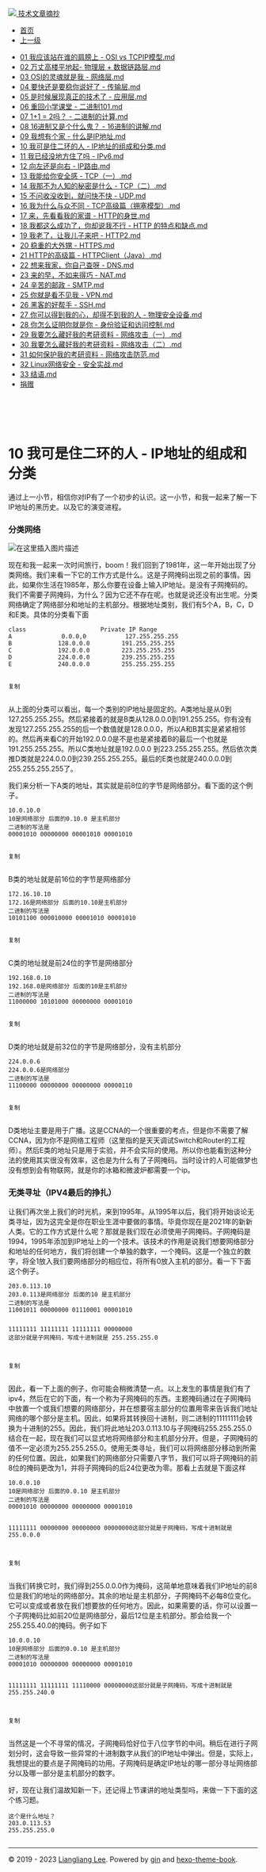 <!DOCTYPE html>

<html xmlns="http://www.w3.org/1999/xhtml">
<head>
<head>
<meta content="text/html; charset=utf-8" http-equiv="Content-Type"/>
<meta content="width=device-width, initial-scale=1, maximum-scale=1.0, user-scalable=no" name="viewport"/>
<meta content="zh-cn" http-equiv="content-language"/>
<meta content="10 我可是住二环的人 - IP地址的组成和分类" name="description"/>
<link href="/static/favicon.png" rel="icon"/>
<title>10 我可是住二环的人 - IP地址的组成和分类 </title>
<link href="/static/index.css" rel="stylesheet"/>
<link href="/static/highlight.min.css" rel="stylesheet"/>
<script src="/static/highlight.min.js"></script>
<meta content="Hexo 4.2.0" name="generator"/>

</head>
<body>
<div class="book-container">
<div class="book-sidebar">
<div class="book-brand">
<a href="/">
<img src="/static/favicon.png"/>
<span>技术文章摘抄</span>
</a>
</div>
<div class="book-menu uncollapsible">
<ul class="uncollapsible">
<li><a class="current-tab" href="/">首页</a></li>
<li><a href="../">上一级</a></li>
</ul>
<ul class="uncollapsible">
<li>
<a class="menu-item" href="/%e4%b8%93%e6%a0%8f/%e5%85%a8%e8%a7%a3%e7%bd%91%e7%bb%9c%e5%8d%8f%e8%ae%ae/01%20%e6%88%91%e5%ba%94%e8%af%a5%e7%ab%99%e5%9c%a8%e8%b0%81%e7%9a%84%e8%82%a9%e8%86%80%e4%b8%8a%20-%20OSI%20vs%20TCPIP%e6%a8%a1%e5%9e%8b.md" id="01 我应该站在谁的肩膀上 - OSI vs TCPIP模型.md">01 我应该站在谁的肩膀上 - OSI vs TCPIP模型.md</a>
</li>
<li>
<a class="menu-item" href="/%e4%b8%93%e6%a0%8f/%e5%85%a8%e8%a7%a3%e7%bd%91%e7%bb%9c%e5%8d%8f%e8%ae%ae/02%20%e4%b8%87%e4%b8%88%e9%ab%98%e6%a5%bc%e5%b9%b3%e5%9c%b0%e8%b5%b7-%20%e7%89%a9%e7%90%86%e5%b1%82%20+%20%e6%95%b0%e6%8d%ae%e9%93%be%e8%b7%af%e5%b1%82.md" id="02 万丈高楼平地起- 物理层 + 数据链路层.md">02 万丈高楼平地起- 物理层 + 数据链路层.md</a>
</li>
<li>
<a class="menu-item" href="/%e4%b8%93%e6%a0%8f/%e5%85%a8%e8%a7%a3%e7%bd%91%e7%bb%9c%e5%8d%8f%e8%ae%ae/03%20OSI%e7%9a%84%e7%81%b5%e9%ad%82%e5%b0%b1%e6%98%af%e6%88%91%20-%20%e7%bd%91%e7%bb%9c%e5%b1%82.md" id="03 OSI的灵魂就是我 - 网络层.md">03 OSI的灵魂就是我 - 网络层.md</a>
</li>
<li>
<a class="menu-item" href="/%e4%b8%93%e6%a0%8f/%e5%85%a8%e8%a7%a3%e7%bd%91%e7%bb%9c%e5%8d%8f%e8%ae%ae/04%20%e8%a6%81%e5%bf%ab%e8%bf%98%e6%98%af%e8%a6%81%e7%a8%b3%e4%bd%a0%e8%af%b4%e5%a5%bd%e4%ba%86%20-%20%e4%bc%a0%e8%be%93%e5%b1%82.md" id="04 要快还是要稳你说好了 - 传输层.md">04 要快还是要稳你说好了 - 传输层.md</a>
</li>
<li>
<a class="menu-item" href="/%e4%b8%93%e6%a0%8f/%e5%85%a8%e8%a7%a3%e7%bd%91%e7%bb%9c%e5%8d%8f%e8%ae%ae/05%20%e6%98%af%e6%97%b6%e5%80%99%e5%b1%95%e7%8e%b0%e7%9c%9f%e6%ad%a3%e7%9a%84%e6%8a%80%e6%9c%af%e4%ba%86%20-%20%e5%ba%94%e7%94%a8%e5%b1%82.md" id="05 是时候展现真正的技术了 - 应用层.md">05 是时候展现真正的技术了 - 应用层.md</a>
</li>
<li>
<a class="menu-item" href="/%e4%b8%93%e6%a0%8f/%e5%85%a8%e8%a7%a3%e7%bd%91%e7%bb%9c%e5%8d%8f%e8%ae%ae/06%20%e9%87%8d%e5%9b%9e%e5%b0%8f%e5%ad%a6%e8%af%be%e5%a0%82%20-%20%e4%ba%8c%e8%bf%9b%e5%88%b6101.md" id="06 重回小学课堂 - 二进制101.md">06 重回小学课堂 - 二进制101.md</a>
</li>
<li>
<a class="menu-item" href="/%e4%b8%93%e6%a0%8f/%e5%85%a8%e8%a7%a3%e7%bd%91%e7%bb%9c%e5%8d%8f%e8%ae%ae/07%201+1%20=%202%e5%90%97%ef%bc%9f%20-%20%e4%ba%8c%e8%bf%9b%e5%88%b6%e7%9a%84%e8%ae%a1%e7%ae%97.md" id="07 1+1 = 2吗？ - 二进制的计算.md">07 1+1 = 2吗？ - 二进制的计算.md</a>
</li>
<li>
<a class="menu-item" href="/%e4%b8%93%e6%a0%8f/%e5%85%a8%e8%a7%a3%e7%bd%91%e7%bb%9c%e5%8d%8f%e8%ae%ae/08%2016%e8%bf%9b%e5%88%b6%e5%8f%88%e6%98%af%e4%b8%aa%e4%bb%80%e4%b9%88%e9%ac%bc%ef%bc%9f%20-%2016%e8%bf%9b%e5%88%b6%e7%9a%84%e8%ae%b2%e8%a7%a3.md" id="08 16进制又是个什么鬼？ - 16进制的讲解.md">08 16进制又是个什么鬼？ - 16进制的讲解.md</a>
</li>
<li>
<a class="menu-item" href="/%e4%b8%93%e6%a0%8f/%e5%85%a8%e8%a7%a3%e7%bd%91%e7%bb%9c%e5%8d%8f%e8%ae%ae/09%20%e6%88%91%e6%83%b3%e6%9c%89%e4%b8%aa%e5%ae%b6%20-%20%e4%bb%80%e4%b9%88%e6%98%afIP%e5%9c%b0%e5%9d%80.md" id="09 我想有个家 - 什么是IP地址.md">09 我想有个家 - 什么是IP地址.md</a>
</li>
<li>
<a class="menu-item" href="/%e4%b8%93%e6%a0%8f/%e5%85%a8%e8%a7%a3%e7%bd%91%e7%bb%9c%e5%8d%8f%e8%ae%ae/10%20%e6%88%91%e5%8f%af%e6%98%af%e4%bd%8f%e4%ba%8c%e7%8e%af%e7%9a%84%e4%ba%ba%20-%20IP%e5%9c%b0%e5%9d%80%e7%9a%84%e7%bb%84%e6%88%90%e5%92%8c%e5%88%86%e7%b1%bb.md" id="10 我可是住二环的人 - IP地址的组成和分类.md">10 我可是住二环的人 - IP地址的组成和分类.md</a>
</li>
<li>
<a class="menu-item" href="/%e4%b8%93%e6%a0%8f/%e5%85%a8%e8%a7%a3%e7%bd%91%e7%bb%9c%e5%8d%8f%e8%ae%ae/11%20%e6%88%91%e5%b7%b2%e7%bb%8f%e6%b2%a1%e5%9c%b0%e6%96%b9%e4%bd%8f%e4%ba%86%e5%90%97%20-%20IPv6.md" id="11 我已经没地方住了吗 - IPv6.md">11 我已经没地方住了吗 - IPv6.md</a>
</li>
<li>
<a class="menu-item" href="/%e4%b8%93%e6%a0%8f/%e5%85%a8%e8%a7%a3%e7%bd%91%e7%bb%9c%e5%8d%8f%e8%ae%ae/12%20%e5%90%91%e5%b7%a6%e8%bf%98%e6%98%af%e5%90%91%e5%8f%b3%20-%20IP%e8%b7%af%e7%94%b1.md" id="12 向左还是向右 - IP路由.md">12 向左还是向右 - IP路由.md</a>
</li>
<li>
<a class="menu-item" href="/%e4%b8%93%e6%a0%8f/%e5%85%a8%e8%a7%a3%e7%bd%91%e7%bb%9c%e5%8d%8f%e8%ae%ae/13%20%e6%88%91%e8%83%bd%e7%bb%99%e4%bd%a0%e5%ae%89%e5%85%a8%e6%84%9f%20-%20TCP%ef%bc%88%e4%b8%80%ef%bc%89.md" id="13 我能给你安全感 - TCP（一）.md">13 我能给你安全感 - TCP（一）.md</a>
</li>
<li>
<a class="menu-item" href="/%e4%b8%93%e6%a0%8f/%e5%85%a8%e8%a7%a3%e7%bd%91%e7%bb%9c%e5%8d%8f%e8%ae%ae/14%20%e6%88%91%e9%82%a3%e4%b8%8d%e4%b8%ba%e4%ba%ba%e7%9f%a5%e7%9a%84%e7%a7%98%e5%af%86%e6%98%af%e4%bb%80%e4%b9%88%20-%20TCP%ef%bc%88%e4%ba%8c%ef%bc%89.md" id="14 我那不为人知的秘密是什么 - TCP（二）.md">14 我那不为人知的秘密是什么 - TCP（二）.md</a>
</li>
<li>
<a class="menu-item" href="/%e4%b8%93%e6%a0%8f/%e5%85%a8%e8%a7%a3%e7%bd%91%e7%bb%9c%e5%8d%8f%e8%ae%ae/15%20%e4%b8%8d%e9%97%ae%e6%94%b6%e6%b2%a1%e6%94%b6%e5%88%b0%ef%bc%8c%e5%b0%b1%e9%97%ae%e5%bf%ab%e4%b8%8d%e5%bf%ab%20-%20UDP.md" id="15 不问收没收到，就问快不快 - UDP.md">15 不问收没收到，就问快不快 - UDP.md</a>
</li>
<li>
<a class="menu-item" href="/%e4%b8%93%e6%a0%8f/%e5%85%a8%e8%a7%a3%e7%bd%91%e7%bb%9c%e5%8d%8f%e8%ae%ae/16%20%e6%88%91%e4%b8%ba%e4%bb%80%e4%b9%88%e4%b8%8e%e4%bc%97%e4%b8%8d%e5%90%8c%20-%20TCP%e9%ab%98%e7%ba%a7%e7%af%87%ef%bc%88%e6%8b%a5%e5%a1%9e%e6%a8%a1%e5%9e%8b%ef%bc%89.md" id="16 我为什么与众不同 - TCP高级篇（拥塞模型）.md">16 我为什么与众不同 - TCP高级篇（拥塞模型）.md</a>
</li>
<li>
<a class="menu-item" href="/%e4%b8%93%e6%a0%8f/%e5%85%a8%e8%a7%a3%e7%bd%91%e7%bb%9c%e5%8d%8f%e8%ae%ae/17%20%e6%9d%a5%ef%bc%8c%e5%85%88%e7%9c%8b%e7%9c%8b%e6%88%91%e7%9a%84%e5%ae%b6%e8%b0%b1%20-%20HTTP%e7%9a%84%e8%ba%ab%e4%b8%96.md" id="17 来，先看看我的家谱 - HTTP的身世.md">17 来，先看看我的家谱 - HTTP的身世.md</a>
</li>
<li>
<a class="menu-item" href="/%e4%b8%93%e6%a0%8f/%e5%85%a8%e8%a7%a3%e7%bd%91%e7%bb%9c%e5%8d%8f%e8%ae%ae/18%20%e6%88%91%e9%83%bd%e8%bf%99%e4%b9%88%e6%88%90%e5%8a%9f%e4%ba%86%ef%bc%8c%e4%bd%a0%e5%8d%b4%e8%af%b4%e6%88%91%e4%b8%8d%e8%a1%8c%20-%20HTTP%20%e7%9a%84%e7%89%b9%e7%82%b9%e5%92%8c%e7%bc%ba%e7%82%b9.md" id="18 我都这么成功了，你却说我不行 - HTTP 的特点和缺点.md">18 我都这么成功了，你却说我不行 - HTTP 的特点和缺点.md</a>
</li>
<li>
<a class="menu-item" href="/%e4%b8%93%e6%a0%8f/%e5%85%a8%e8%a7%a3%e7%bd%91%e7%bb%9c%e5%8d%8f%e8%ae%ae/19%20%e6%88%91%e8%80%81%e4%ba%86%ef%bc%8c%e8%ae%a9%e6%88%91%e5%84%bf%e5%ad%90%e6%9d%a5%e5%90%a7%20-%20HTTP2.md" id="19 我老了，让我儿子来吧 - HTTP2.md">19 我老了，让我儿子来吧 - HTTP2.md</a>
</li>
<li>
<a class="menu-item" href="/%e4%b8%93%e6%a0%8f/%e5%85%a8%e8%a7%a3%e7%bd%91%e7%bb%9c%e5%8d%8f%e8%ae%ae/20%20%e7%a8%b3%e9%87%8d%e7%9a%84%e5%a4%a7%e5%a4%96%e7%94%a5%20-%20HTTPS.md" id="20 稳重的大外甥 - HTTPS.md">20 稳重的大外甥 - HTTPS.md</a>
</li>
<li>
<a class="menu-item" href="/%e4%b8%93%e6%a0%8f/%e5%85%a8%e8%a7%a3%e7%bd%91%e7%bb%9c%e5%8d%8f%e8%ae%ae/21%20HTTP%e7%9a%84%e9%ab%98%e7%ba%a7%e7%af%87%20-%20HTTPClient%ef%bc%88Java%ef%bc%89.md" id="21 HTTP的高级篇 - HTTPClient（Java）.md">21 HTTP的高级篇 - HTTPClient（Java）.md</a>
</li>
<li>
<a class="menu-item" href="/%e4%b8%93%e6%a0%8f/%e5%85%a8%e8%a7%a3%e7%bd%91%e7%bb%9c%e5%8d%8f%e8%ae%ae/22%20%e6%83%b3%e6%9d%a5%e6%88%91%e5%ae%b6%ef%bc%8c%e4%bd%a0%e8%87%aa%e5%b7%b1%e6%9f%a5%e5%91%80%20-%20DNS.md" id="22 想来我家，你自己查呀 - DNS.md">22 想来我家，你自己查呀 - DNS.md</a>
</li>
<li>
<a class="menu-item" href="/%e4%b8%93%e6%a0%8f/%e5%85%a8%e8%a7%a3%e7%bd%91%e7%bb%9c%e5%8d%8f%e8%ae%ae/23%20%e6%9d%a5%e7%9a%84%e6%97%a9%ef%bc%8c%e4%b8%8d%e5%a6%82%e6%9d%a5%e5%be%97%e5%b7%a7%20-%20NAT.md" id="23 来的早，不如来得巧 - NAT.md">23 来的早，不如来得巧 - NAT.md</a>
</li>
<li>
<a class="menu-item" href="/%e4%b8%93%e6%a0%8f/%e5%85%a8%e8%a7%a3%e7%bd%91%e7%bb%9c%e5%8d%8f%e8%ae%ae/24%20%e8%be%9b%e8%8b%a6%e7%9a%84%e9%82%ae%e6%94%bf%20-%20SMTP.md" id="24 辛苦的邮政 - SMTP.md">24 辛苦的邮政 - SMTP.md</a>
</li>
<li>
<a class="menu-item" href="/%e4%b8%93%e6%a0%8f/%e5%85%a8%e8%a7%a3%e7%bd%91%e7%bb%9c%e5%8d%8f%e8%ae%ae/25%20%e4%bd%a0%e5%b0%b1%e6%98%af%e7%9c%8b%e4%b8%8d%e8%a7%81%e6%88%91%20-%20VPN.md" id="25 你就是看不见我 - VPN.md">25 你就是看不见我 - VPN.md</a>
</li>
<li>
<a class="menu-item" href="/%e4%b8%93%e6%a0%8f/%e5%85%a8%e8%a7%a3%e7%bd%91%e7%bb%9c%e5%8d%8f%e8%ae%ae/26%20%e9%bb%91%e5%ae%a2%e7%9a%84%e5%a5%bd%e5%b8%ae%e6%89%8b%20-%20SSH.md" id="26 黑客的好帮手 - SSH.md">26 黑客的好帮手 - SSH.md</a>
</li>
<li>
<a class="menu-item" href="/%e4%b8%93%e6%a0%8f/%e5%85%a8%e8%a7%a3%e7%bd%91%e7%bb%9c%e5%8d%8f%e8%ae%ae/27%20%e4%bd%a0%e5%8f%af%e4%bb%a5%e5%be%97%e5%88%b0%e6%88%91%e7%9a%84%e5%bf%83%ef%bc%8c%e5%8d%b4%e5%be%97%e4%b8%8d%e5%88%b0%e6%88%91%e7%9a%84%e4%ba%ba%20-%20%e7%89%a9%e7%90%86%e5%ae%89%e5%85%a8%e8%ae%be%e5%a4%87.md" id="27 你可以得到我的心，却得不到我的人 - 物理安全设备.md">27 你可以得到我的心，却得不到我的人 - 物理安全设备.md</a>
</li>
<li>
<a class="menu-item" href="/%e4%b8%93%e6%a0%8f/%e5%85%a8%e8%a7%a3%e7%bd%91%e7%bb%9c%e5%8d%8f%e8%ae%ae/28%20%e4%bd%a0%e6%80%8e%e4%b9%88%e8%af%81%e6%98%8e%e4%bd%a0%e5%b0%b1%e6%98%af%e4%bd%a0%20-%20%e8%ba%ab%e4%bb%bd%e9%aa%8c%e8%af%81%e5%92%8c%e8%ae%bf%e9%97%ae%e6%8e%a7%e5%88%b6.md" id="28 你怎么证明你就是你 - 身份验证和访问控制.md">28 你怎么证明你就是你 - 身份验证和访问控制.md</a>
</li>
<li>
<a class="menu-item" href="/%e4%b8%93%e6%a0%8f/%e5%85%a8%e8%a7%a3%e7%bd%91%e7%bb%9c%e5%8d%8f%e8%ae%ae/29%20%e6%88%91%e8%a6%81%e6%80%8e%e4%b9%88%e8%97%8f%e5%a5%bd%e6%88%91%e7%9a%84%e8%80%83%e7%a0%94%e8%b5%84%e6%96%99%20-%20%e7%bd%91%e7%bb%9c%e6%94%bb%e5%87%bb%ef%bc%88%e4%b8%80%ef%bc%89.md" id="29 我要怎么藏好我的考研资料 - 网络攻击（一）.md">29 我要怎么藏好我的考研资料 - 网络攻击（一）.md</a>
</li>
<li>
<a class="menu-item" href="/%e4%b8%93%e6%a0%8f/%e5%85%a8%e8%a7%a3%e7%bd%91%e7%bb%9c%e5%8d%8f%e8%ae%ae/30%20%e6%88%91%e8%a6%81%e6%80%8e%e4%b9%88%e8%97%8f%e5%a5%bd%e6%88%91%e7%9a%84%e8%80%83%e7%a0%94%e8%b5%84%e6%96%99%20-%20%e7%bd%91%e7%bb%9c%e6%94%bb%e5%87%bb%ef%bc%88%e4%ba%8c%ef%bc%89.md" id="30 我要怎么藏好我的考研资料 - 网络攻击（二）.md">30 我要怎么藏好我的考研资料 - 网络攻击（二）.md</a>
</li>
<li>
<a class="menu-item" href="/%e4%b8%93%e6%a0%8f/%e5%85%a8%e8%a7%a3%e7%bd%91%e7%bb%9c%e5%8d%8f%e8%ae%ae/31%20%e5%a6%82%e4%bd%95%e4%bf%9d%e6%8a%a4%e6%88%91%e7%9a%84%e8%80%83%e7%a0%94%e8%b5%84%e6%96%99%20-%20%e7%bd%91%e7%bb%9c%e6%94%bb%e5%87%bb%e9%98%b2%e8%8c%83.md" id="31 如何保护我的考研资料 - 网络攻击防范.md">31 如何保护我的考研资料 - 网络攻击防范.md</a>
</li>
<li>
<a class="menu-item" href="/%e4%b8%93%e6%a0%8f/%e5%85%a8%e8%a7%a3%e7%bd%91%e7%bb%9c%e5%8d%8f%e8%ae%ae/32%20Linux%e7%bd%91%e7%bb%9c%e5%ae%89%e5%85%a8%20-%20%e5%ae%89%e5%85%a8%e5%ae%9e%e6%88%98.md" id="32 Linux网络安全 - 安全实战.md">32 Linux网络安全 - 安全实战.md</a>
</li>
<li>
<a class="menu-item" href="/%e4%b8%93%e6%a0%8f/%e5%85%a8%e8%a7%a3%e7%bd%91%e7%bb%9c%e5%8d%8f%e8%ae%ae/33%20%e7%bb%93%e8%af%ad.md" id="33 结语.md">33 结语.md</a>
</li>
<li><a href="/assets/捐赠.md">捐赠</a></li>
</ul>
</div>
</div>
<div class="sidebar-toggle" onclick="sidebar_toggle()" onmouseleave="remove_inner()" onmouseover="add_inner()">
<div class="sidebar-toggle-inner"></div>
</div>
<div class="off-canvas-content">
<div class="columns">
<div class="column col-12 col-lg-12">
<div class="book-navbar">
<header class="navbar">
<section class="navbar-section">
<a onclick="open_sidebar()">
<i class="icon icon-menu"></i>
</a>
</section>
</header>
</div>
<div class="book-content" style="max-width: 960px; margin: 0 auto;
    overflow-x: auto;
    overflow-y: hidden;">
<div class="book-post">

<p align="center" id="tip"></p>
<h1 class="title" data-id="10 我可是住二环的人 - IP地址的组成和分类" id="title">10 我可是住二环的人 - IP地址的组成和分类</h1>
<div><p>通过上一小节，相信你对IP有了一个初步的认识。这一小节，和我一起来了解一下IP地址的黑历史。以及它的演变进程。</p>
<h3 id="分类网络">分类网络</h3>
<p><img alt="在这里插入图片描述" src="assets/20210127154022485.png"/></p>
<p>现在和我一起来一次时间旅行，boom！我们回到了1981年，这一年开始出现了分类网络。我们来看一下它的工作方式是什么。这是子网掩码出现之前的事情。因此，如果你生活在1985年，那么你要在设备上输入IP地址。是没有子网掩码的。我们不需要子网掩码，为什么？因为它还不存在呢。也就是说还没有出生呢。分类网络确定了网络部分和地址的主机部分。根据地址类别，我们有5个A，B，C，D和E类。具体的分类看下面</p>
<pre><code>class                     Private IP Range
A              0.0.0,0           127.255.255.255
B             128.0.0.0         191.255.255.255
C             192.0.0.0         223.255.255.255
D             224.0.0.0         239.255.255.255 
E             240.0.0.0         255.255.255.255

复制
</code></pre>
<p>从上面的分类可以看出，每一个类别的IP地址是固定的。A类地址是从0到127.255.255.255。然后紧接着的就是B类从128.0.0.0到191.255.255。你有没有发现127.255.255.255的后一个数值就是128.0.0.0，所以A和B其实是紧紧相邻的。然后再来看C的开始192.0.0.0是不是也是紧接着B的最后一个也就是191.255.255.255。所以C类地址就是192.0.0.0 到223.255.255.255。然后依次类推D类就是224.0.0.0到239.255.255.255。最后的E类也就是240.0.0.0到255.255.255.255了。</p>
<p>我们来分析一下A类的地址，其实就是前8位的字节是网络部分。看下面的这个例子。</p>
<pre><code>10.0.10.0
10是网络部分 后面的0.10.0 是主机部分
二进制的写法是
00001010 00000000 00001010 00001010

复制
</code></pre>
<p>B类的地址就是前16位的字节是网络部分</p>
<pre><code>172.16.10.10
172.16是网络部分 后面的10.10是主机部分
二进制的写法是
10101100 000010000 00001010 00001010

复制
</code></pre>
<p>C类的地址就是前24位的字节是网络部分</p>
<pre><code>192.168.0.10
192.168.0是网络部分 后面的10是主机部分
二进制的写法是
11000000 10101000 00000000 00001010

复制
</code></pre>
<p>D类的地址就是前32位的字节是网络部分，没有主机部分</p>
<pre><code>224.0.0.6
224.0.0.6是网络部分 
二进制的写法是
11100000 00000000 00000000 00000110

复制
</code></pre>
<p>D类地址主要是用于广播。这是CCNA的一个很重要的考点，但是你不需要了解CCNA，因为你不是网络工程师（这里指的是天天调试Switch和Router的工程师）。然后E类的地址只是用于实验，并不会实际的使用。所以你也能看到这种分法的使用其实很没有效率，这也是为什么有了子网掩码。当时设计的人可能做梦也没有想到会有物联网，就是你的冰箱和微波炉都需要一个ip。</p>
<h3 id="无类寻址-ipv4最后的挣扎">无类寻址（IPV4最后的挣扎）</h3>
<p>让我们再次坐上我们的时光机，来到1995年。从1995年以后，我们将开始谈论无类寻址，因为这完全是你在职业生涯中要做的事情。毕竟你现在是2021年的新新人类。它的工作方式是什么呢？那就是我们现在必须使用子网掩码。子网掩码是1994，1995年添加到IP地址上的一个技术。该技术的作用是说我们想要网络部分和地址的任何地方，我们将创建一个单独的数字，一个掩码。这是一个独立的数字，将全1放入我们要网络部分的相应位，将所有0放入主机的部分。看一下下面这个例子。</p>
<pre><code>203.0.113.10
203.0.113是网络部分 后面的10 是主机部分
二进制的写法是
11001011 00000000 01110001 00001010

11111111 11111111 11111111 00000000 这部分就是子网掩码，写成十进制就是
255.255.255.0

复制
</code></pre>
<p>因此，看一下上面的例子，你可能会稍微清楚一点。以上发生的事情是我们有了ipv4，然后在它的下面，有一个称为子网掩码的东西。主题掩码通过在子网掩码中放置一个或我们想要的网络部分，并在想要宿主部分的位置用零来告诉我们地址网络的哪个部分是主机。因此，如果将其转换回十进制，则二进制的11111111会转换为十进制的255。因此，我们将此地址203.0.113.10与子网掩码255.255.255.0结合在一起，现在我们可以显式地将网络部分和主机部分分开。但是，子网掩码的值不一定必须为255.255.255.0。使用无类寻址，我们可以将网络部分移动到所需的任何位置。因此，如果我们的网络部分只需要八字节，我们可以将子网掩码的前8位的掩码更改为1，并将子网掩码的后24位更改为零。那看上去就是下面这样</p>
<pre><code>10.0.0.10
10是网络部分 后面的0.0.10 是主机部分
二进制的写法是
00001010 00000000 00000000 00001010

11111111 00000000 00000000 00000000这部分就是子网掩码，写成十进制就是
255.0.0.0

复制
</code></pre>
<p>当我们转换它时，我们得到255.0.0.0作为掩码，这简单地意味着我们IP地址的前8位是我们的地址的网络部分。其余的地址是主机部分，子网掩码不必每8位变化。它可以变成或者放在我们想要放的任何地方。因此，如果需要的话，你可以设置一个子网掩码比如前20位是网络部分，最后12位是主机部分。那会给我一个255.255.40.0的掩码。例子如下</p>
<pre><code>10.0.0.10
10是网络部分 后面的0.0.10 是主机部分
二进制的写法是
00001010 00000000 00000000 00001010

11111111 11111111 11110000 00000000这部分就是子网掩码，写成十进制就是
255.255.240.0

复制
</code></pre>
<p>当然这是一个不寻常的情况，子网掩码恰好位于八位字节的中间。稍后在进行子网划分时，这会导致一些异常的十进制数字从我们的IP地址中弹出。但是，实际上，我想提出的要点是子网掩码的功用。子网掩码是确定IP地址的哪一部分寻址网络部分以及哪一部分是主机部分的数字。</p>
<p>好，现在让我们温故知新一下，还记得上节课讲的地址类型吗，来做一下下面的这个练习题。</p>
<pre><code>这个是什么地址？
203.0.113.53
255.255.255.0
</code></pre>
</div>
</div>
<div>
<div id="prePage" style="float: left">
</div>
<div id="nextPage" style="float: right">
</div>
</div>
</div>
</div>
</div>
<div class="copyright">
<hr/>
<p>© 2019 - 2023 <a href="/cdn-cgi/l/email-protection#cda1a1a1f4f9fcfcfdfa8daaa0aca4a1e3aea2a0" target="_blank">Liangliang Lee</a>.
                    Powered by <a href="https://github.com/gin-gonic/gin" target="_blank">gin</a> and <a href="https://github.com/kaiiiz/hexo-theme-book" target="_blank">hexo-theme-book</a>.</p>
</div>
</div>
<a class="off-canvas-overlay" onclick="hide_canvas()"></a>
</div>
<script>(function(){function c(){var b=a.contentDocument||a.contentWindow.document;if(b){var d=b.createElement('script');d.innerHTML="window.__CF$cv$params={r:'8f0c4111ad230489',t:'MTczMzk5MTE5Ni4wMDAwMDA='};var a=document.createElement('script');a.nonce='';a.src='/cdn-cgi/challenge-platform/scripts/jsd/main.js';document.getElementsByTagName('head')[0].appendChild(a);";b.getElementsByTagName('head')[0].appendChild(d)}}if(document.body){var a=document.createElement('iframe');a.height=1;a.width=1;a.style.position='absolute';a.style.top=0;a.style.left=0;a.style.border='none';a.style.visibility='hidden';document.body.appendChild(a);if('loading'!==document.readyState)c();else if(window.addEventListener)document.addEventListener('DOMContentLoaded',c);else{var e=document.onreadystatechange||function(){};document.onreadystatechange=function(b){e(b);'loading'!==document.readyState&&(document.onreadystatechange=e,c())}}}})();</script></body>

<script src="/static/index.js"></script>
</head></html>